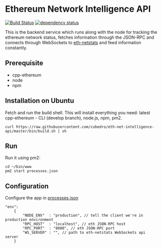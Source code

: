 Ethereum Network Intelligence API
============
[![Build Status][travis-image]][travis-url] [![dependency status][dep-image]][dep-url]

This is the backend service which runs along with the node for tracking the ethereum network status, fetches information through the JSON-RPC and connects through WebSockets to [eth-netstats](https://github.com/cubedro/eth-netstats) and feed information constantly.

## Prerequisite
* cpp-ethereum
* node
* npm


## Installation on Ubuntu

Fetch and run the build shell. This will install everything you need: latest cpp-ethereum - CLI (develop branch), node.js, npm, pm2.

```
curl https://raw.githubusercontent.com/cubedro/eth-net-intelligence-api/master/bin/build.sh | sh
```

## Run

Run it using pm2:

```
cd ~/bin/www
pm2 start processes.json
```

## Configuration

Configure the app in [processes.json](/eth-net-intelligence-api/blob/master/processes.json)

```
"env":
	{
		"NODE_ENV"	: "production", // tell the client we're in production environment
		"RPC_HOST"	: "localhost", // eth JSON-RPC host
		"RPC_PORT"	: "8080", // eth JSON-RPC port
		"WS_SERVER"	: "", // path to eth-netstats WebSockets api server
	}
```

[travis-image]: https://travis-ci.org/cubedro/eth-net-intelligence-api.svg
[travis-url]: https://travis-ci.org/cubedro/eth-net-intelligence-api
[dep-image]: https://david-dm.org/cubedro/eth-net-intelligence-api.svg
[dep-url]: https://david-dm.org/cubedro/eth-net-intelligence-api